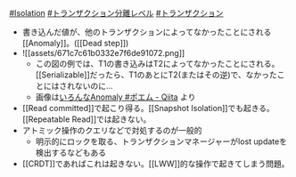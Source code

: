 [#Isolation](Isolation) [#トランザクション分離レベル](トランザクション分離レベル) [#トランザクション](トランザクション)

- 書き込んだ値が、他のトランザクションによってなかったことにされる[[Anomaly]]。([[Dead step]])
- ![[assets/671c7c61b0332e7f6de91072.png]]
	- この図の例では、T1の書き込みはT2によってなかったことにされる。[[Serializable]]だったら、T1のあとにT2(またはその逆)で、なかったことにはされないのに…
	- 画像は[いろんなAnomaly #ポエム - Qiita](https://qiita.com/kumagi/items/5ef5e404546736ebac49#lost-update) より
- [[Read committed]]で起こり得る。[[Snapshot Isolation]]でも起きる。[[Repeatable Read]]では起きない。
- アトミック操作のクエリなどで対処するのが一般的
	- 明示的にロックを取る、トランザクションマネージャーがlost updateを検出するなどもある
- [[CRDT]]であればこれは起きない。[[LWW]]的な操作で起きてしまう問題。
